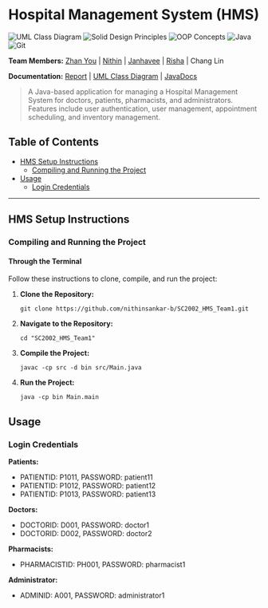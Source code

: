 # Hospital Management System (HMS)

![UML Class Diagram](https://img.shields.io/badge/UML%20Class%20Diagram-1976D2?style=for-the-badge&logoColor=white)
![Solid Design Principles](https://img.shields.io/badge/SOLID%20Design%20Principles-C71A36?style=for-the-badge&logoColor=white)
![OOP Concepts](https://img.shields.io/badge/OOP%20Concepts-C71A36?style=for-the-badge&logoColor=white)
![Java](https://img.shields.io/badge/java-%23ED8B00.svg?style=for-the-badge&logo=java&logoColor=white)
![Git](https://img.shields.io/badge/git-%23F05033.svg?style=for-the-badge&logo=git&logoColor=white)

**Team Members:** [Zhan You](https://github.com/donkey-king-kong) | [Nithin](https://github.com/nithinsankar-b) | [Janhavee](https://github.com/JanhaveeSingh) | [Risha](https://github.com/RISHASUN001) | Chang Lin

**Documentation:** [Report](https://github.com/xJQx/sc2002-fypms/blob/main/report.pdf) | [UML Class Diagram](https://github.com/xJQx/sc2002-fypms/blob/main/uml%20class%20diagram/uml-class-diagram.jpg) | [JavaDocs](https://xjqx.github.io/sc2002-fypms/sc2002_fypms/module-summary.html)

> A Java-based application for managing a Hospital Management System for doctors, patients, pharmacists, and administrators. Features include user authentication, user management, appointment scheduling, and inventory management.

## Table of Contents

- [HMS Setup Instructions](#hms-setup-instructions)
  - [Compiling and Running the Project](#compiling-and-running-the-project)
- [Usage](#usage)
  - [Login Credentials](#login-credentials)

---

## HMS Setup Instructions

### Compiling and Running the Project

#### Through the Terminal

Follow these instructions to clone, compile, and run the project:

1. **Clone the Repository:**
   ```
   git clone https://github.com/nithinsankar-b/SC2002_HMS_Team1.git
   ```

2. **Navigate to the Repository:**
   ```
   cd "SC2002_HMS_Team1"
   ```

3. **Compile the Project:**
   ```
   javac -cp src -d bin src/Main.java
   ```

4. **Run the Project:**
   ```
   java -cp bin Main.main
   ```
   
## Usage

### Login Credentials

**Patients:**
- PATIENTID: P1011, PASSWORD: patient11
- PATIENTID: P1012, PASSWORD: patient12
- PATIENTID: P1013, PASSWORD: patient13

**Doctors:**
- DOCTORID: D001, PASSWORD: doctor1
- DOCTORID: D002, PASSWORD: doctor2

**Pharmacists:**
- PHARMACISTID: PH001, PASSWORD: pharmacist1

**Administrator:**
- ADMINID: A001, PASSWORD: administrator1
